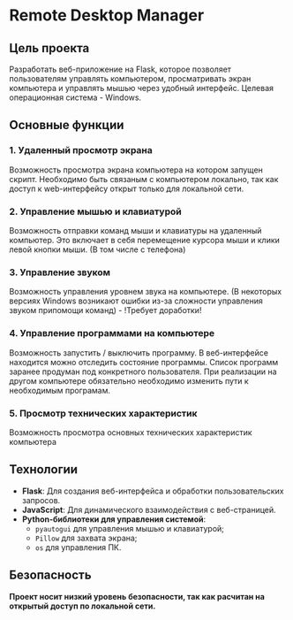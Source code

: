 # Remote Desktop Manager

## Цель проекта
Разработать веб-приложение на Flask, которое позволяет пользователям управлять компьютером, просматривать экран компьютера и управлять мышью через удобный интерфейс.
Целевая операционная система - Windows.

## Основные функции

### 1. Удаленный просмотр экрана
Возможность просмотра экрана компьютера на котором запущен скрипт. Необходимо быть связаным с компьютером локально, так как доступ к web-интерфейсу открыт только для локальной сети.

### 2. Управление мышью и клавиатурой
Возможность отправки команд мыши и клавиатуры на удаленный компьютер. Это включает в себя перемещение курсора мыши и клики левой кнопки мыши. (В том числе с телефона)

### 3. Управление звуком
Возможность управления уровнем звука на компьютере. (В некоторых версиях Windows возникают ошибки из-за сложности управления звуком припомощи команд) - !Требует доработки!

### 4. Управление программами на компьютере
Возможность запустить / выключить программу. В веб-интерфейсе находится можно отследить состояние программы. Список программ заранее продуман под конкретного пользователя.
При реализации на другом компьютере обязательно необходимо изменить пути к необходимым програмам.

### 5. Просмотр технических характеристик
Возможность просмотра основных технических характеристик компьютера

## Технологии

- **Flask**: Для создания веб-интерфейса и обработки пользовательских запросов.
- **JavaScript**: Для динамического взаимодействия с веб-страницей.
- **Python-библиотеки для управления системой**:
  *  `pyautogui` для управления мышью и клавиатурой;
  *  `Pillow` для захвата экрана;
  *  `os` для управления ПК.

## Безопасность

**Проект носит низкий уровень безопасности, так как расчитан на открытый доступ по локальной сети.**
